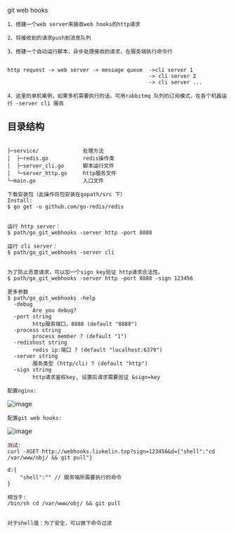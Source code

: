 git web hooks

    1、搭建一个web server来接收web hooks的http请求

    2、将接收到的请求push到消息队列

    3、搭建一个自动运行脚本，异步处理接收的请求，在服务端执行命令行


    http request -> web server -> message queue  ->cli server 1
                                                 -> cli server 2
                                                 -> cli server ...

    4、这里的单机案例，如果多机需要执行的话，可用rabbitmq 队列的订阅模式，在各个机器运行 -server cli 服务

    
## 目录结构

~~~

├─service/              处理方法
│  ├─redis.go           redis操作类
│  ├─server_cli.go      脚本运行文件
│  └─server_http.go     http服务文件
└─main.go               入口文件

~~~


    下载安装包（此操作将包安装在gopath/src 下）
    Install: 
    $ go get -u github.com/go-redis/redis


    运行 http server：
    $ path/go_git_webhooks -server http -port 8888 

    运行 cli server：
    $ path/go_git_webhooks -server cli


    为了防止恶意请求，可以加一个sign key验证 http请求合法性。
    $ path/go_git_webhooks -server http -port 8888 -sign 123456

    更多参数
    $ path/go_git_webhooks -help
      -debug
            Are you debug?
      -port string
            http服务端口，8888 (default "8888")
      -process string
            process member ? (default "1")
      -redishost string
            redis ip:端口 ? (default "localhost:6379")
      -server string
            服务类型 (http/cli) ? (default "http")
      -sign string
            http请求鉴权key, 设置后请求需要验证 &sign=key

    配置nginx:
![image](https://raw.githubusercontent.com/liukelin/go_git_webhooks/master/img/2.png)
    
    配置git web hooks:
![image](https://raw.githubusercontent.com/liukelin/go_git_webhooks/master/img/1.png)

    测试:
    curl -XGET http://webhooks.liukelin.top?sign=123456&d={"shell":"cd /var/www/obj/ && git pull"}

    d:{
        "shell":"" // 服务端所需要执行的命令
    }

    相当于:
    /bin/sh cd /var/www/obj/ && git pull


    对于shell值：为了安全，可以做下命令过滤









